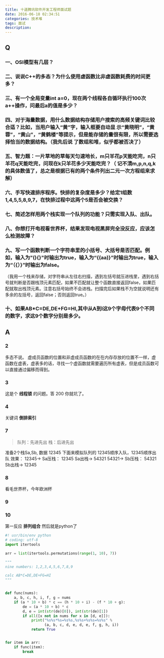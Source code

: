 ```yaml
---
title: 十道腾讯软件开发工程师面试题
date: 2016-06-18 02:34:51
categories: 技术堆
tags: 面试
description:
---
```


## Q
### 一、OSI模型有几层？
### 二、说说C++的多态？为什么使用虚函数比非虚函数耗费的时间更多？
### 三、有一个全局变量int a=0，现在两个线程各自循环执行100次a++操作，问最后a的值是多少？
### 四、对于海量数据，用什么数据结构存储用户搜索的高频关键词比较合适？比如，当用户输入“黄”字，输入框要自动显 示“黄晓明”，“黄蓉”，“黄山”，“黄鹤楼”等提示，但是能存储的量很有限，所以需要选择恰当的数据结构。（我先后说 了数组和堆，似乎都被否决了）
### 五、智力题：一片草地的草每天匀速地长，m只羊花p天能吃完，n只羊花q天能吃完，问现在k只羊花多少天能吃完？（ 记不清m,p,n,q,k的具体数值了，总之是根据已有的两个条件列出二元一次方程组来求解）
### 六、手写快速排序程序。快排的复杂度是多少？给定1组数1,4,5,5,8,9,7，在快排过程中这两个5是否会被交换？
### 七、简述怎样用两个栈实现一个队列的功能？只需实现入队、出队。
### 八、你想打开电视看世界杯，结果发现电视黑屏完全没反应，应该怎么检测故障？
### 九、写一个函数判断一个字符串里的小括号、大括号是否匹配。例如，输入为"(){}"时输出为true，输入为“{(aa)}”时输出为true，输入为“（{）}”时输出为false。
（我用一个栈来存储，对字符串从左往右扫描，遇到左括号就压进栈里，遇到右括号就判断是否跟栈顶元素匹配，如果不匹配就让整个函数直接返回false，如果匹配就取出栈顶元素。注意右括号始终不会进栈。扫描完后如果栈不为空就说明还有多余的左括号，返回false；否则返回true。）
### 十、如果AB*C=DE,DE+FG=HI,其中从A到I这9个字母代表9个不同的数字，求这9个数字分别是多少。

## A
### 2
多态不说。
虚成员函数的位置和非虚成员函数的在在内存存放的位置不一样，虚函数在虚表，虚表多的话，寻找一个虚函数就需要遍历所有虚表，但是成员函数可以直接通过偏移而得到。
### 3
这是个 __线程锁__ 的问题。答 200 你就坑了。
### 4
关键词 __倒排索引__

### 7
> 队列：先进先出
> 栈：后进先出

准备2个栈Sa,Sb, 数据 12345
下面来模拟队列的 12345顺序入队，12345顺序出队 效果：
12345-> Sa压栈： 12345
Sa出栈-> 54321 
54321-> Sb压栈： 54321
Sb出栈-> 12345

### 8
看毛世界杯，今年欧洲杯

### 9

### 10
第一反应 __排列组合__ 然后就是python了
```python
#! usr/bin/env python
# coding: utf-8
import itertools

arr = list(itertools.permutations(range(1, 10), 7))

"""
nine numbers: 1,2,3,4,5,6,7,8,9

calc AB*C=DE,DE+FG=HI
"""


def func(nums):
    a, b, c, h, i, f, g = nums
    if (a * 10 + b) * c == (h * 10 + i) - (f * 10 + g):
        de = (a * 10 + b) * c
        d, e = int(str(de)[0]), int(str(de)[1])
        if all([x not in nums for x in [d, e]]):
            print("%s%s*%s=%s%s,%s%s+%s%s=%s%s" %
                  (a, b, c, d, e, d, e, f, g, h, i))
            return True


for item in arr:
    if func(item):
        break

```